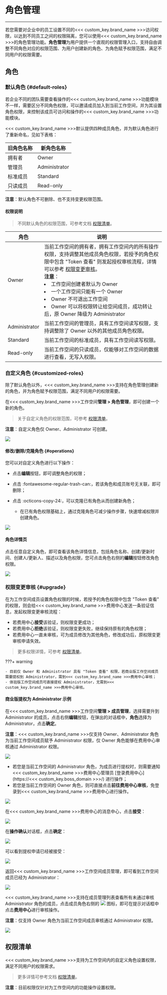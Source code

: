 # 角色管理
---

若您需要对企业中的员工设置不同的<<< custom_key.brand_name >>>访问权限，以达到不同员工之间的权限隔离，您可以使用<<< custom_key.brand_name >>>的角色管理功能。**角色管理**为用户提供一个直观的权限管理入口，支持自由调整不同角色对应的权限范围、为用户创建新的角色、为角色赋予权限范围，满足不同用户的权限需要。    

## 角色

### 默认角色 {#default-roles}

若企业不同的团队需要查看操作的<<< custom_key.brand_name >>>功能模块不一样，需要区分不同角色权限，可以邀请成员加入到当前工作空间，并为其设置角色权限，来控制该成员可访问和操作的<<< custom_key.brand_name >>>功能模块。

<<< custom_key.brand_name >>>默认提供四种成员角色，并为默认角色进行了重新命名，见如下表格：


| 旧角色名称 | 新角色名称    |
| ---------- | ------------- |
| 拥有者     | Owner         |
| 管理员     | Administrator |
| 标准成员   | Standard      |
| 只读成员   | Read-only     |

**注意**：默认角色不可删除、也不支持变更权限范围。

#### 权限说明

> 不同默认角色的权限范围，可参考文档 [权限清单](role-list.md)。

| **角色** | **说明**                                                     |
| -------- | ------------------------------------------------------------ |
| Owner | 当前工作空间的拥有者，拥有工作空间内的所有操作权限，支持调整其他成员角色权限，若授予的角色权限中包含 "Token 查看" 则发起授权审核流程，详情可以参考 [权限变更审核](#upgrade)。<br />**注意**：<br /><li>工作空间创建者默认为 Owner <br /><li>一个工作空间只能有一个 Owner <br /><li>  Owner 不可退出工作空间<br /><li>  Owner 可以将权限转让给空间成员，成功转让后，原 Owner 降级为 Administrator  |
| Administrator | 当前工作空间的管理员，具有工作空间读写权限，支持调整除了 Owner 以外的其他成员角色权限。 |
| Standard | 当前工作空间的标准成员，具有工作空间读写权限。                 |
| Read-only | 当前工作空间的只读成员，仅能够对工作空间的数据进行查看，无写入权限。 |

### 自定义角色 {#customized-roles}

除了默认角色以外，<<< custom_key.brand_name >>>支持在角色管理创建新的角色，并为角色赋予权限范围，满足不同用户的权限需要。

在<<< custom_key.brand_name >>>工作空间**管理 > 角色管理**，即可创建一个新的角色。

> 关于自定义角色的权限范围，可参考 [权限清单](role-list.md)。

**注意**：自定义角色仅 Owner、Administrator 可创建。

![](img/8.member_6.png)

#### 修改/删除/克隆角色 {#operations}

您可以对自定义角色进行以下操作：

- 点击**编辑**按钮，即可调整角色的权限；  

- 点击 :fontawesome-regular-trash-can:，若该角色和成员账号无关联，即可删除；    

- 点击 :octicons-copy-24:，可以克隆已有角色从而创建新角色；

    - 在已有角色权限基础上，通过克隆角色可减少操作步骤，快速增减权限并创建角色。

![](img/clone.png)

#### 角色详情页

点击任意自定义角色，即可查看该角色详情信息，包括角色名称、创建/更新时间、创建人/更新人、描述以及角色权限，您可点击角色右侧的**编辑**按钮修改角色权限。

![](img/8.member_13.1.png)

### 权限变更审核 {#upgrade}

在为工作空间成员设置角色权限的时候，若授予的角色权限中包含 "Token 查看" 的权限，则会给<<< custom_key.brand_name >>>费用中心发送一条验证信息，发起权限变更审核流程：

- 若费用中心**接受**该验证，则权限变更成功；
- 若费用中心**拒绝**该验证，则权限变更失败，继续保持原有的角色权限；
- 若费用中心一直未审核，可为成员修改为其他角色，修改成功后，原权限变更审核申请失效。

> 更多权限详情，可参考 [权限清单](role-list.md)。

???+ warning

    - 目前仅 Owner 和 Administrator 具有 "Token 查看" 权限，若商业版工作空间成员需要提权到 Administrator，需到<<< custom_key.brand_name >>>费用中心审核；     
    - 体验版工作空间成员可直接提权 Administrator，无需到<<< custom_key.brand_name >>>费用中心审核。

#### 商业版提权为 Administrator 示例

在<<< custom_key.brand_name >>>工作空间**管理 > 成员管理**，选择需要升到 Administrator 的成员，点击右侧**编辑**按钮，在弹出的对话框中，**角色**选择为 Administrator，点击**确定**。

**注意**：<<< custom_key.brand_name >>>仅支持 Owner、Administrator 角色为当前工作空间成员赋予 Administrator 权限，仅 Owner 角色能够在费用中心审核通过 Administrator 权限。

![](img/11.role_upgrade_1.png)

- 若您是当前工作空间的 Administrator 角色，为成员进行提权时，则需要通知<<< custom_key.brand_name >>>费用中心管理员 [登录费用中心](https://<<< custom_key.boss_domain >>>/) 进行操作；   
- 若您是当前工作空间的 Owner 角色，则可直接点击**前往费用中心审核**，免登录到<<< custom_key.brand_name >>>费用中心进行操作。  

![](img/11.role_upgrade_2.png)

在<<< custom_key.brand_name >>>费用中心的消息中心，点击**接受**：

![](img/11.role_upgrade_3.png)

在**操作确认**对话框，点击**确定**：

![](img/11.role_upgrade_4.png)

可以看到提权申请已经被接受：

![](img/11.role_upgrade_5.png)

返回<<< custom_key.brand_name >>>工作空间成员管理，即可看到工作空间成员已经为 Administrator：

![](img/11.role_upgrade_6.png)

<<< custom_key.brand_name >>>支持在成员管理列表查看所有未通过审核 Administrator 角色的成员，点击成员角色右侧的 ![](img/4.member_admin_2.png) 图标，即可在提示对话框中点击**费用中心**进行审核操作。

**注意**：仅支持 Owner 角色为当前工作空间成员审核通过 Administrator 权限。

![](img/4.member_admin_1.png)

## 权限清单

<<< custom_key.brand_name >>>支持为工作空间内的自定义角色设置权限，满足不同用户的权限需求。

> 更多详情可参考文档 [权限清单](role-list.md)。

**注意**：目前权限仅针对为工作空间内的功能操作设置权限。